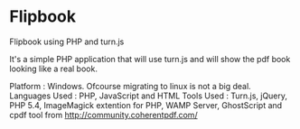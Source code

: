 Flipbook
========

Flipbook using PHP and turn.js


It's a simple PHP application that will use turn.js and will show the pdf book looking like a real book.

Platform		    : Windows. Ofcourse migrating to linux is not a big deal.
Languages Used	: PHP, JavaScript and HTML
Tools Used		  : Turn.js, jQuery, PHP 5.4, ImageMagick extention for PHP, WAMP Server, GhostScript and cpdf tool from http://community.coherentpdf.com/
